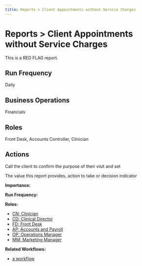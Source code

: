 ```yaml
---
title: Reports > Client Appointments without Service Charges
---
```


# Reports > Client Appointments without Service Charges

This is a RED FLAG report.

## Run Frequency

Daily

## Business Operations

Financials

## Roles

Front Desk, Accounts Controller, Clinician

## Actions

Call the client to confirm the purpose of their visit and set

The value this report provides, action to take or decision indicator

**Importance:**

**Run Frequency:**

**Roles:**

- [CN: Clinician](/roles/clinician)
- [CD: Clinical Director](/roles/clinical-director)
- [FD: Front Desk](/roles/frontdesk-sales)
- [AP: Accounts and Payroll](/roles/accounts-and-payroll)
- [OP: Operations Manager](/roles/operations-manager)
- [MM: Marketing Manager](/roles/marketing-manager)

**Related Workflows:**

- [a workflow](/features/workflows/)
